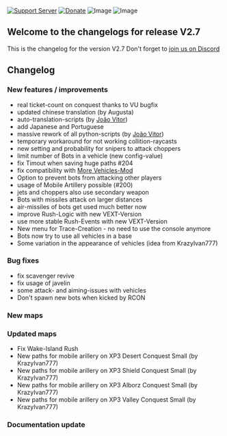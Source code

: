 [![Support Server](https://img.shields.io/discord/862736286774198322.svg?label=Discord&logo=Discord&colorB=7289da&style=for-the-badge)](https://discord.com/invite/FKamccAEqz)
[![Donate](https://img.shields.io/badge/Donate-PayPal-green.svg?style=for-the-badge)](https://www.paypal.me/joe91de)
![Image](https://img.shields.io/github/downloads/Joe91/fun-bots/total?style=for-the-badge)
![Image](https://img.shields.io/github/stars/Joe91/fun-bots?style=for-the-badge)

## Welcome to the changelogs for release **V2.7**
This is the changelog for the version V2.7 Don't forget to [join us on Discord](https://discord.com/invite/FKamccAEqz)

## Changelog

### New features / improvements
* real ticket-count on conquest thanks to VU bugfix
* updated chinese translation (by Augusta)
* auto-translation-scripts (by [João Vitor](https://battlelog.battlefield.com/bf4/soldier/JOAO_SSOUZA/stats/1448854914/ps3/))
* add Japanese and Portuguese
* massive rework of all python-scripts (by [João Vitor](https://battlelog.battlefield.com/bf4/soldier/JOAO_SSOUZA/stats/1448854914/ps3/))
* temporary workaround for not working collition-raycasts
* new setting and probability for snipers to attack choppers
* limit number of Bots in a vehicle (new config-value)
* fix Timout when saving huge paths #204
* fix compatibility with [More Vehicles-Mod](https://github.com/KrazyIvan777/CQ-MoreVehicles)
* Option to prevent bots from attacking other players
* usage of Mobile Artillery possible (#200)
* jets and choppers also use secondary weapon
* Bots with missiles attack on larger distances
* air-missiles of bots get used much better now
* improve Rush-Logic with new VEXT-Version
* use more stable Rush-Events with new VEXT-Version
* New menu for Trace-Creation - no need to use the console anymore
* Bots now try to use all vehicles in a base
* Some variation in the appearance of vehicles (idea from KrazyIvan777)

### Bug fixes
* fix scavenger revive
* fix usage of javelin
* some attack- and aiming-issues with vehicles
* Don't spawn new bots when kicked by RCON

### New maps

### Updated maps
* Fix Wake-Island Rush
* New paths for mobile arillery on XP3 Desert Conquest Small (by KrazyIvan777)
* New paths for mobile arillery on XP3 Shield Conquest Small (by KrazyIvan777)
* New paths for mobile arillery on XP3 Alborz Conquest Small (by KrazyIvan777)
* New paths for mobile arillery on XP3 Valley Conquest Small (by KrazyIvan777)

### Documentation update

